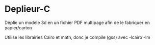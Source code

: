 # Deplieur-C

Déplie un modèle 3d en un fichier PDF multipage afin de le fabriquer en papier/carton

Utilise les librairies Cairo et math, donc je compile (gss) avec -lcairo -lm
